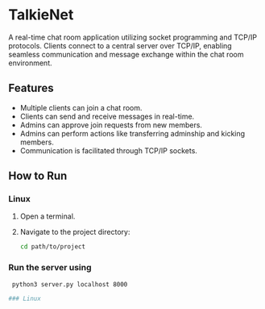 # TalkieNet
A real-time chat room application utilizing socket programming and TCP/IP protocols. Clients connect to a central server over TCP/IP, enabling seamless communication and message exchange within the chat room environment.

## Features

- Multiple clients can join a chat room.
- Clients can send and receive messages in real-time.
- Admins can approve join requests from new members.
- Admins can perform actions like transferring adminship and kicking members.
- Communication is facilitated through TCP/IP sockets.

## How to Run

### Linux

1. Open a terminal.

2. Navigate to the project directory:
   ```bash
   cd path/to/project
### Run the server using
  ```bash
   python3 server.py localhost 8000

### Linux
